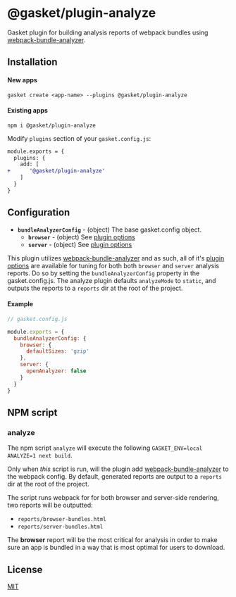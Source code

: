 # @gasket/plugin-analyze

Gasket plugin for building analysis reports of webpack bundles using
[webpack-bundle-analyzer].

## Installation

#### New apps

```
gasket create <app-name> --plugins @gasket/plugin-analyze
```

#### Existing apps

```
npm i @gasket/plugin-analyze
```

Modify `plugins` section of your `gasket.config.js`:

```diff
module.exports = {
  plugins: {
    add: [
+      '@gasket/plugin-analyze'
    ]
  }
}
```

## Configuration

- **`bundleAnalyzerConfig`** - (object) The base gasket.config object.
  - **`browser`** - (object) See [plugin options]
  - **`server`** - (object) See [plugin options]

This plugin utilizes [webpack-bundle-analyzer] and as such, all of it's
[plugin options] are available for tuning for both both `browser` and `server`
analysis reports. Do so by setting the `bundleAnalyzerConfig` property in the
gasket.config.js. The analyze plugin defaults `analyzeMode` to `static`, and
outputs the reports to a `reports` dir at the root of the project.

#### Example

```js
// gasket.config.js

module.exports = {
  bundleAnalyzerConfig: {
    browser: {
      defaultSizes: 'gzip'
    },
    server: {
      openAnalyzer: false
    }
  }
}
```

## NPM script

### analyze

The npm script `analyze` will execute the following `GASKET_ENV=local ANALYZE=1 next build`.

Only when _this_ script is run, will the plugin add [webpack-bundle-analyzer]
to the webpack config. By default, generated reports are output to a `reports`
dir at the root of the project.

The script runs webpack for for both browser
and server-side rendering, two reports will be outputted:
- `reports/browser-bundles.html`
- `reports/server-bundles.html`

The **browser** report will be the most critical for analysis in order to make
sure an app is bundled in a way that is most optimal for users to download.

## License

[MIT](./LICENSE.md)

<!-- LINKS -->

[webpack-bundle-analyzer]:https://github.com/webpack-contrib/webpack-bundle-analyzer
[plugin options]:https://github.com/webpack-contrib/webpack-bundle-analyzer#options-for-plugin
